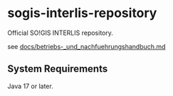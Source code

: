 # sogis-interlis-repository
Official SO!GIS INTERLIS repository.

see [docs/betriebs-_und_nachfuehrungshandbuch.md](docs/betriebs-_und_nachfuehrungshandbuch.md)

## System Requirements
Java 17 or later.




